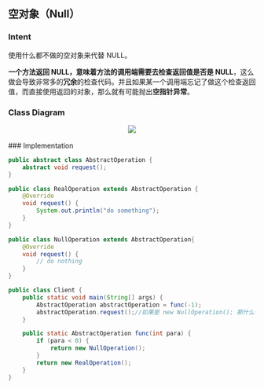## 空对象（Null）

### Intent

使用什么都不做的空对象来代替 NULL。

**一个方法返回 NULL，意味着方法的调用端需要去检查返回值是否是 NULL**，这么做会导致非常多的**冗余**的检查代码。并且如果某一个调用端忘记了做这个检查返回值，而直接使用返回的对象，那么就有可能抛出**空指针异常**。

### Class Diagram

<div align="center"> <img src="https://cs-notes-1256109796.cos.ap-guangzhou.myqcloud.com/22870bbe-898f-4c17-a31a-d7c5ee5d1c10.png"/> </div><br>
### Implementation

```java
public abstract class AbstractOperation {
    abstract void request();
}
```



```java
public class RealOperation extends AbstractOperation {
    @Override
    void request() {
        System.out.println("do something");
    }
}
```

```java
public class NullOperation extends AbstractOperation{
    @Override
    void request() {
        // do nothing
    }
}
```



```java
public class Client {
    public static void main(String[] args) {
        AbstractOperation abstractOperation = func(-1);
        abstractOperation.request();//如果是 new NullOperation(); 那什么也不做。
    }

    public static AbstractOperation func(int para) {
        if (para < 0) {
            return new NullOperation();
        }
        return new RealOperation();
    }
}
```
